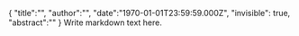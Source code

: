 {
    "title":"",
    "author":"",
    "date":"1970-01-01T23:59:59.000Z",
    "invisible": true,
    "abstract":""
}
Write markdown text here.
